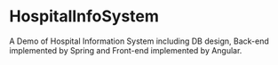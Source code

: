 # HospitalInfoSystem
A Demo of Hospital Information System including DB design, Back-end implemented by Spring and Front-end implemented by Angular.
